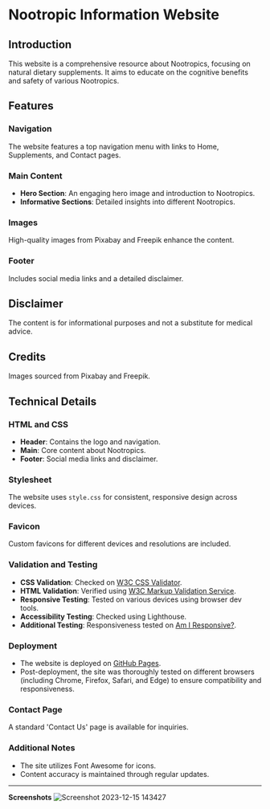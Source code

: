 # Nootropic Information Website

## Introduction

This website is a comprehensive resource about Nootropics, focusing on natural dietary supplements. It aims to educate on the cognitive benefits and safety of various Nootropics.

## Features

### Navigation

The website features a top navigation menu with links to Home, Supplements, and Contact pages.

### Main Content

- **Hero Section**: An engaging hero image and introduction to Nootropics.
- **Informative Sections**: Detailed insights into different Nootropics.

### Images

High-quality images from Pixabay and Freepik enhance the content.

### Footer

Includes social media links and a detailed disclaimer.

## Disclaimer

The content is for informational purposes and not a substitute for medical advice.

## Credits

Images sourced from Pixabay and Freepik.

## Technical Details

### HTML and CSS

- **Header**: Contains the logo and navigation.
- **Main**: Core content about Nootropics.
- **Footer**: Social media links and disclaimer.

### Stylesheet

The website uses `style.css` for consistent, responsive design across devices.

### Favicon

Custom favicons for different devices and resolutions are included.

### Validation and Testing

- **CSS Validation**: Checked on [W3C CSS Validator](https://jigsaw.w3.org/css-validator/).
- **HTML Validation**: Verified using [W3C Markup Validation Service](https://validator.w3.org/).
- **Responsive Testing**: Tested on various devices using browser dev tools.
- **Accessibility Testing**: Checked using Lighthouse.
- **Additional Testing**: Responsiveness tested on [Am I Responsive?](https://amiresponsive.co.uk/).

### Deployment

- The website is deployed on [GitHub Pages](https://pages.github.com/).
- Post-deployment, the site was thoroughly tested on different browsers (including Chrome, Firefox, Safari, and Edge) to ensure compatibility and responsiveness.

### Contact Page

A standard 'Contact Us' page is available for inquiries.

### Additional Notes

- The site utilizes Font Awesome for icons.
- Content accuracy is maintained through regular updates.

---

**Screenshots**
![Screenshot 2023-12-15 143427](https://github.com/010001000100000101000001/Nootropic-information-website/assets/147556282/daaf67d0-6668-470c-b77e-ceac82583470)

